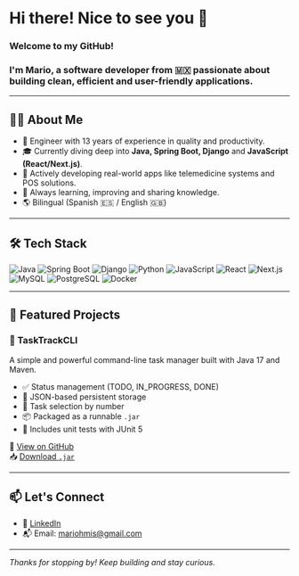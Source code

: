 # Hi there! Nice to see you 👋  
### Welcome to my GitHub!

### I'm Mario, a software developer from 🇲🇽 passionate about building clean, efficient and user-friendly applications.




---

## 🧑‍💻 About Me
- 💼 Engineer with 13 years of experience in quality and productivity.
- 🎓 Currently diving deep into **Java, Spring Boot, Django** and **JavaScript (React/Next.js)**.
- 🚀 Actively developing real-world apps like telemedicine systems and POS solutions.
- 🧠 Always learning, improving and sharing knowledge.
- 🌎 Bilingual (Spanish 🇪🇸 / English 🇬🇧)

---

## 🛠️ Tech Stack

![Java](https://img.shields.io/badge/Java-ED8B00?style=flat&logo=openjdk&logoColor=white)
![Spring Boot](https://img.shields.io/badge/Spring_Boot-6DB33F?style=flat&logo=spring-boot&logoColor=white)
![Django](https://img.shields.io/badge/Django-092E20?style=flat&logo=django&logoColor=white)
![Python](https://img.shields.io/badge/Python-3776AB?style=flat&logo=python&logoColor=white)
![JavaScript](https://img.shields.io/badge/JavaScript-F7DF1E?style=flat&logo=javascript&logoColor=black)
![React](https://img.shields.io/badge/React-20232A?style=flat&logo=react&logoColor=61DAFB)
![Next.js](https://img.shields.io/badge/Next.js-000000?style=flat&logo=next.js&logoColor=white)
![MySQL](https://img.shields.io/badge/MySQL-005C84?style=flat&logo=mysql&logoColor=white)
![PostgreSQL](https://img.shields.io/badge/PostgreSQL-336791?style=flat&logo=postgresql&logoColor=white)
![Docker](https://img.shields.io/badge/Docker-2496ED?style=flat&logo=docker&logoColor=white)

---



## 📌 Featured Projects


### 🔧 TaskTrackCLI

A simple and powerful command-line task manager built with Java 17 and Maven.

- ✅ Status management (TODO, IN_PROGRESS, DONE)
- 💾 JSON-based persistent storage
- 🔢 Task selection by number
- 📦 Packaged as a runnable `.jar`
- 🧪 Includes unit tests with JUnit 5

🔗 [View on GitHub](https://github.com/MarioHMis/TaskTrackCLI)  
📥 [Download `.jar`](https://github.com/MarioHMis/TaskTrackCLI/releases/latest)



---

## 📫 Let's Connect

- 💼 [LinkedIn](https://www.linkedin.com/in/mario-mis/)  
- 📬 Email: mariohmis@gmail.com

---

_Thanks for stopping by! Keep building and stay curious._
